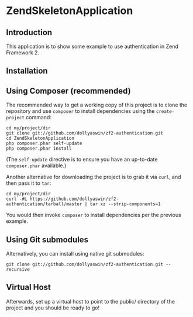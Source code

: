 ZendSkeletonApplication
=======================

Introduction
------------
This application is to show some example to use authentication in Zend Framework 2.

Installation
------------

Using Composer (recommended)
----------------------------
The recommended way to get a working copy of this project is to clone the repository
and use `composer` to install dependencies using the `create-project` command:

    cd my/project/dir
    git clone git://github.com/dollyaswin/zf2-authentication.git
    cd ZendSkeletonApplication
    php composer.phar self-update
    php composer.phar install

(The `self-update` directive is to ensure you have an up-to-date `composer.phar`
available.)

Another alternative for downloading the project is to grab it via `curl`, and
then pass it to `tar`:

    cd my/project/dir
    curl -#L https://github.com/dollyaswin/zf2-authentication/tarball/master | tar xz --strip-components=1

You would then invoke `composer` to install dependencies per the previous
example.

Using Git submodules
--------------------
Alternatively, you can install using native git submodules:

    git clone git://github.com/dollyaswin/zf2-authentication.git --recursive

Virtual Host
------------
Afterwards, set up a virtual host to point to the public/ directory of the
project and you should be ready to go!
